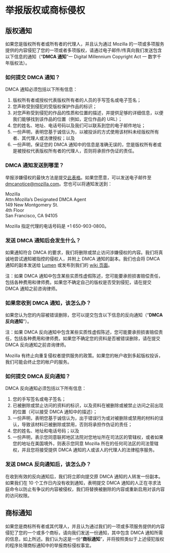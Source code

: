 # 举报版权或商标侵权

## 版权通知

如果您是版权所有者或所有者的代理人，并且认为通过 Mozilla 的一项或多项服务提供的内容侵犯了您的一项或者多项版权，请通过电子邮件/传真向我们发送包含以下信息的通知（“**DMCA 通知**”一 Digital Millennium Copyright Act 一 数字千年版权法）。

### 如何提交 DMCA 通知？

DMCA 通知必须包括以下所有信息：

1. 版权所有者或授权代表版权所有者的人员的手写签名或电子签名；
2. 您声称受到侵犯的受版权保护作品的标识；
3. 对您声称受到侵犯的作品的性质和位置的描述，并提供足够的详细信息，以便我们能够找到该作品的位置（例如，定位作品的 URL）；
4. 您的姓名、地址、电话号码以及我们可以联系到您的电子邮件地址；
5. 一份声明，表明您基于诚信认为，以被投诉的方式使用该材料未经版权所有者、其代理人或法律授权；以及
6. 一份声明，保证您的 DMCA 通知中的信息是准确无误的，您是版权所有者或是被授权代表版权所有者的代理人，否则将承担作伪证的责任。

### DMCA 通知发送到哪里？

举报涉嫌侵权的最快方法是提交[此表格](https://report.mozilla.com/infringement-form)。如果您愿意，可以发送电子邮件至 [dmcanotice@mozilla.com](mailto:dmcanotice@mozilla.com)。您也可以将通知发送到：

Mozilla  
Attn:Mozilla’s Designated DMCA Agent  
149 New Montgomery St.  
4th Floor  
San Francisco, CA 94105  

Mozilla 指定代理的电话号码是 +1 650-903-0800。

### 发送 DMCA 通知后会发生什么？

如果通知符合 DMCA 的要求，我们将删除或禁止访问涉嫌侵权的内容。我们将真诚地尝试通知被指控的侵权人，并附上 DMCA 通知的副本。我们也会将 DMCA 通知的副本发送给 [Lumen](https://lumendatabase.org/) 或发布到我们的 [wiki 页面](https://wiki.mozilla.org/Legal/Infringement_Notices)。

注：如果 DMCA 通知中包含某些实质性虚假陈述，您可能要承担损害赔偿责任，包括各种费用和律师费。如果您不确定自己的版权是否受到侵犯，请在提交 DMCA 通知之前咨询律师。

### 如果您收到 DMCA 通知，该怎么办？

如果您认为您的内容被错误删除，您可以提交包含以下信息的反向通知（“**DMCA 反向通知**”）。

注：如果 DMCA 反向通知中包含某些实质性虚假陈述，您可能要承担损害赔偿责任，包括各种费用和律师费。如果您不确定您的资料是否被错误删除，请在提交 DMCA 反向通知之前咨询律师。

Mozilla 有终止向重复侵权者提供服务的政策。如果您的帐户收到多起版权投诉，我们可能会终止您的帐户的服务。

### 如何提交 DMCA 反向通知？

DMCA 反向通知必须包括以下所有信息：

1. 您的手写签名或电子签名；
2. 已被删除或禁止访问的资料的标识，以及资料在被删除或被禁止访问之前出现的位置（可以接受 DMCA 通知中的描述）；
3. 一份声明，表明您基于诚信认为，出于错误行为或对被删除或禁用的材料的误认，导致该材料已被删除或禁用，否则将承担作伪证的责任；
4. 您的姓名、地址和电话号码；以及
5. 一份声明，表示您同意联邦地区法院对您地址所在司法区的管辖权，或者如果您的地址在美国境外，则表示您同意 Mozilla 所在的任何司法区的司法管辖权，并且您将接受提供 DMCA 通知的人或该人的代理人的法律程序服务。

### 发送 DMCA 反向通知后，该怎么办？

在收到有效的反向通知后，我们将立即向提交原 DMCA 通知的人转发一份副本。如果我们在 10 个工作日内没有收到通知，表明提交 DMCA 通知的人正在寻求法庭命令以防止有争议的内容被侵权，我们将替换被删除的内容或重新启用对该内容的访问权限。

## 商标通知

如果您是商标所有者或其代理人，并且认为通过我们的一项或多项服务提供的内容侵犯了您的一个或多个商标，请向我们发送一份通知，其中包含 DMCA 通知所需的信息，如上所述。我们认为这是一份“**商标通知**”，并将按照类似于上述侵犯版权的程序处理商标通知中的举报商标侵权事宜。
